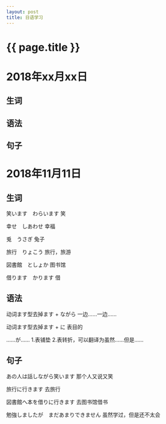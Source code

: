 ```yaml
---
layout: post
title: 日语学习
---
```

{{ page.title }}
=============

# 2018年xx月xx日

## 生词



## 语法



## 句子


# 2018年11月11日

## 生词

笑います　わらいます 笑

幸せ　しあわせ 幸福

兎　うさぎ 兔子

旅行　りょこう 旅行，旅游

図書館　としょか 图书馆

借ります　かります 借


## 语法

动词ます型去掉ます + ながら 一边……一边……

动词ます型去掉ます + に 表目的

……が…… 1.表铺垫 2.表转折，可以翻译为虽然……但是……

## 句子


あの人は話しながら笑います 那个人又说又笑

旅行に行きます 去旅行

図書館へ本を借りに行きます 去图书馆借书

勉強しましたが　まだあまりできません 虽然学过，但是还不太会


